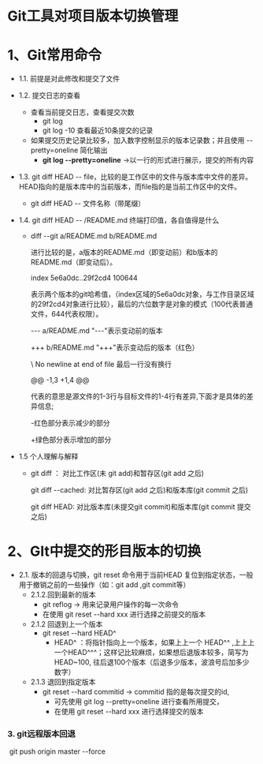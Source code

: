 # Git工具对项目版本切换管理

# 1、Git常用命令

* 1.1. 前提是对此修改和提交了文件

* 1.2. 提交日志的查看 

  * 查看当前提交日志，查看提交次数
    * git log
    * git log -10 查看最近10条提交的记录
  * 如果提交历史记录比较多，加入数字控制显示的版本记录数；并且使用 --pretty=oneline 简化输出
    * **git log --pretty=oneline**      ->以一行的形式进行展示，提交的所有内容

* 1.3.  git diff HEAD -- file，比较的是工作区中的文件与版本库中文件的差异。HEAD指向的是版本库中的当前版本，而file指的是当前工作区中的文件。

  * git diff HEAD -- 文件名称（带尾缀）

* 1.4.  git diff HEAD -- /README.md 终端打印值，各自值得是什么

  * diff --git a/README.md b/README.md

    进行比较的是，a版本的README.md（即变动前）和b版本的README.md（即变动后）。 

    index 5e6a0dc..29f2cd4 100644

    表示两个版本的git哈希值，（index区域的5e6a0dc对象，与工作目录区域的29f2cd4对象进行比较），最后的六位数字是对象的模式（100代表普通文件，644代表权限）。

    --- a/README.md     "---"表示变动前的版本

    +++ b/README.md    "+++"表示变动后的版本（红色）

    \ No newline at end of file 最后一行没有换行

    @@ -1,3 +1,4 @@

    代表的意思是源文件的1-3行与目标文件的1-4行有差异,下面才是具体的差异信息;

    -红色部分表示减少的部分

    +绿色部分表示增加的部分

+ 1.5 个人理解与解释

  - git diff ： 对比工作区(未 git add)和暂存区(git add 之后)

    git diff --cached: 对比暂存区(git add 之后)和版本库(git commit 之后)

    git diff HEAD:  对比版本库(未提交git commit)和版本库(git commit 提交之后)

# 2、GIt中提交的形目版本的切换

- 2.1. 版本的回退与切换，git reset 命令用于当前HEAD 复位到指定状态，一般用于撤销之前的一些操作（如：git add ,git commit等）
  - 2.1.2.回到最新的版本
    - git reflog    -> 用来记录用户操作的每一次命令
    - 在使用 git reset --hard  xxx 进行选择之前提交的版本
  - 2.1.2 回退到上一个版本
    - git reset --hard HEAD^ 
      - HEAD^ ：将指针指向上一个版本，如果上上一个 HEAD^^ ,上上上一个HEAD^^^；这样记比较麻烦，如果想后退版本较多，简写为HEAD~100, 往后退100个版本（后退多少版本，波浪号后加多少数字）
  - 2.1.3 退回到指定版本
    - git reset --hard commitid    -> commitid 指的是每次提交的id,
      - 可先使用 git log --pretty=oneline 进行查看所用提交，
      - 在使用 git reset --hard  xxx 进行选择提交的版本

### 3. git远程版本回退

​	git push origin master --force

